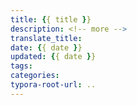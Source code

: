```yaml
---
title: {{ title }}
description: <!-- more -->
translate_title: 
date: {{ date }}
updated: {{ date }}
tags: 
categories: 
typora-root-url: ..
---
```

